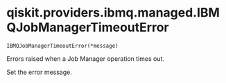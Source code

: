 # qiskit.providers.ibmq.managed.IBMQJobManagerTimeoutError



`IBMQJobManagerTimeoutError(*message)`

Errors raised when a Job Manager operation times out.

Set the error message.
